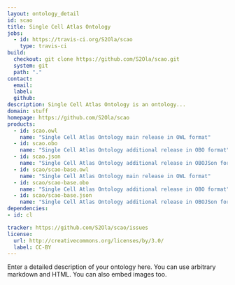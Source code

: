 ```yaml
---
layout: ontology_detail
id: scao
title: Single Cell Atlas Ontology
jobs:
  - id: https://travis-ci.org/S2Ola/scao
    type: travis-ci
build:
  checkout: git clone https://github.com/S2Ola/scao.git
  system: git
  path: "."
contact:
  email: 
  label: 
  github: 
description: Single Cell Atlas Ontology is an ontology...
domain: stuff
homepage: https://github.com/S2Ola/scao
products:
  - id: scao.owl
    name: "Single Cell Atlas Ontology main release in OWL format"
  - id: scao.obo
    name: "Single Cell Atlas Ontology additional release in OBO format"
  - id: scao.json
    name: "Single Cell Atlas Ontology additional release in OBOJSon format"
  - id: scao/scao-base.owl
    name: "Single Cell Atlas Ontology main release in OWL format"
  - id: scao/scao-base.obo
    name: "Single Cell Atlas Ontology additional release in OBO format"
  - id: scao/scao-base.json
    name: "Single Cell Atlas Ontology additional release in OBOJSon format"
dependencies:
- id: cl

tracker: https://github.com/S2Ola/scao/issues
license:
  url: http://creativecommons.org/licenses/by/3.0/
  label: CC-BY
---
```


Enter a detailed description of your ontology here. You can use arbitrary markdown and HTML.
You can also embed images too.

